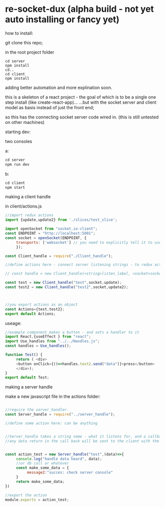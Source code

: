 # re-socket-dux (alpha build - not yet auto installing or fancy yet)

how to install:

git clone this repo;

in the root project folder
```
cd server
npm install
cd..
cd client
npm install
```


adding better automation and more explination soon.

this is a skeleton of a react project - the goal of which is to be a single one step install (like create-react-app)...
...but with the socket server and client model as basis instead of just the front end;

so this has the connecting socket server code wired in.
(this is still untested on other machines) 




starting dev:

two consoles

a:
```js
cd server
npm run dev
  ```
b:
```js
cd client
npm start
```


making a client handle

in client/actions.js

```js
//import redux actions
import {update,update2} from './slices/test_slice';

import openSocket from "socket.io-client";
const ENDPOINT = "http://localhost:5001";
const socket = openSocket(ENDPOINT, {
     transports: ['websocket'] // you need to explicitly tell it to use websockets
     }); 

const Client_handle = require("./Client_handle");

//define actions here - connect server listening strings - to redux actions

// const handle = new Client_handle(<string>listen_label, <socket>socket, <redux action> action);

const test = new Client_handle("test",socket,update);
const test2 = new Client_handle("test2",socket,update2);



//you export actions as an object
const Actions={test,test2};
export default Actions;
```
useage:

```js
//example component makes a button - and sets a handler to it
import React,{useEffect } from "react";
import Use_handles from "../../Handles.js";
const handles = Use_handles();

function Test() {
     return ( <div>
     <button onClick={()=>handles.test2.send("data")}>press</button>
     </div>);
}
export default Test;

```




making a server handle

make a new javascript file in the actions folder: 
```js

//require the server_handler.
const Server_handle = require("../server_handle");

//define some action here: can be anything 


//Server_handle takes a string name - what it listens for, and a callback - for when it hears that data.
//any data return in the call back will be sent to the client with the same tag


const action_test = new Server_handle("test",(data)=>{
     console.log("handle data heard", data);
     //or db call or whatever
     const make_some_data = {
          message2:"succes: check server console"
     }
     return make_some_data;
})

//export the action
module.exports = action_test;

```



